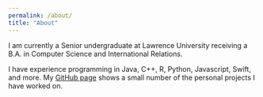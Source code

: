 ```yaml
---
permalink: /about/
title: "About"
---
```


I am currently a Senior undergraduate at Lawrence University receiving a B.A. in Computer Science and International Relations.

I have experience programming in Java, C++, R, Python, Javascript, Swift, and more. My [GitHub page](https://github.com/stuja16/) shows a small number of the personal projects I have worked on.
